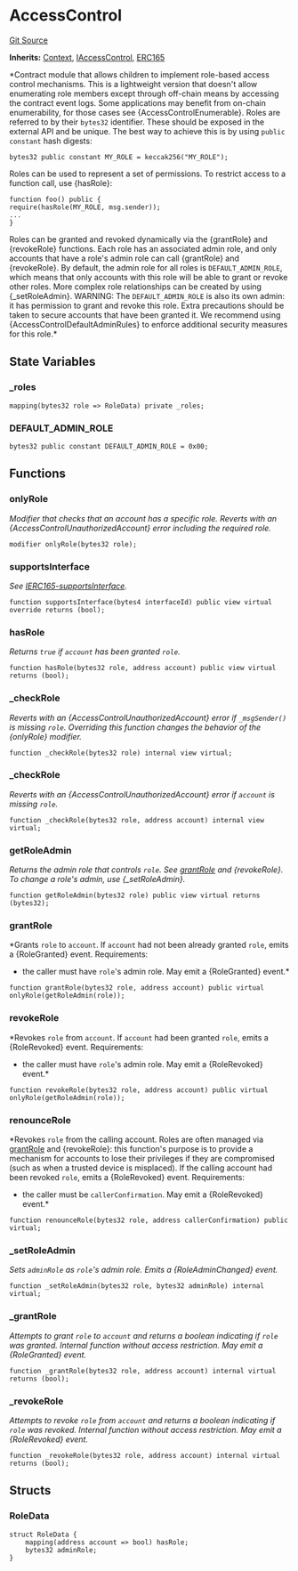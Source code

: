 # AccessControl
[Git Source](https://github.com//Team3dVidyaGames/Contracts/blob/3f338936af54058cad79e79f965686603f483c22/src/contracts/flattened/flattened_SplitterAccessControl.sol)

**Inherits:**
[Context](/src/contracts/flattened/flattened_SplitterAccessControl.sol/abstract.Context.md), [IAccessControl](/src/contracts/flattened/flattened_SplitterAccessControl.sol/interface.IAccessControl.md), [ERC165](/src/contracts/flattened/flattened_SplitterAccessControl.sol/abstract.ERC165.md)

*Contract module that allows children to implement role-based access
control mechanisms. This is a lightweight version that doesn't allow enumerating role
members except through off-chain means by accessing the contract event logs. Some
applications may benefit from on-chain enumerability, for those cases see
{AccessControlEnumerable}.
Roles are referred to by their `bytes32` identifier. These should be exposed
in the external API and be unique. The best way to achieve this is by
using `public constant` hash digests:
```solidity
bytes32 public constant MY_ROLE = keccak256("MY_ROLE");
```
Roles can be used to represent a set of permissions. To restrict access to a
function call, use {hasRole}:
```solidity
function foo() public {
require(hasRole(MY_ROLE, msg.sender));
...
}
```
Roles can be granted and revoked dynamically via the {grantRole} and
{revokeRole} functions. Each role has an associated admin role, and only
accounts that have a role's admin role can call {grantRole} and {revokeRole}.
By default, the admin role for all roles is `DEFAULT_ADMIN_ROLE`, which means
that only accounts with this role will be able to grant or revoke other
roles. More complex role relationships can be created by using
{_setRoleAdmin}.
WARNING: The `DEFAULT_ADMIN_ROLE` is also its own admin: it has permission to
grant and revoke this role. Extra precautions should be taken to secure
accounts that have been granted it. We recommend using {AccessControlDefaultAdminRules}
to enforce additional security measures for this role.*


## State Variables
### _roles

```solidity
mapping(bytes32 role => RoleData) private _roles;
```


### DEFAULT_ADMIN_ROLE

```solidity
bytes32 public constant DEFAULT_ADMIN_ROLE = 0x00;
```


## Functions
### onlyRole

*Modifier that checks that an account has a specific role. Reverts
with an {AccessControlUnauthorizedAccount} error including the required role.*


```solidity
modifier onlyRole(bytes32 role);
```

### supportsInterface

*See [IERC165-supportsInterface](/src/contracts/interfaces/IInventoryV1155.sol/interface.IInventoryV1155.md#supportsinterface).*


```solidity
function supportsInterface(bytes4 interfaceId) public view virtual override returns (bool);
```

### hasRole

*Returns `true` if `account` has been granted `role`.*


```solidity
function hasRole(bytes32 role, address account) public view virtual returns (bool);
```

### _checkRole

*Reverts with an {AccessControlUnauthorizedAccount} error if `_msgSender()`
is missing `role`. Overriding this function changes the behavior of the {onlyRole} modifier.*


```solidity
function _checkRole(bytes32 role) internal view virtual;
```

### _checkRole

*Reverts with an {AccessControlUnauthorizedAccount} error if `account`
is missing `role`.*


```solidity
function _checkRole(bytes32 role, address account) internal view virtual;
```

### getRoleAdmin

*Returns the admin role that controls `role`. See [grantRole](/src/contracts/flattened/flattened_SplitterAccessControl.sol/abstract.AccessControl.md#grantrole) and
{revokeRole}.
To change a role's admin, use {_setRoleAdmin}.*


```solidity
function getRoleAdmin(bytes32 role) public view virtual returns (bytes32);
```

### grantRole

*Grants `role` to `account`.
If `account` had not been already granted `role`, emits a {RoleGranted}
event.
Requirements:
- the caller must have ``role``'s admin role.
May emit a {RoleGranted} event.*


```solidity
function grantRole(bytes32 role, address account) public virtual onlyRole(getRoleAdmin(role));
```

### revokeRole

*Revokes `role` from `account`.
If `account` had been granted `role`, emits a {RoleRevoked} event.
Requirements:
- the caller must have ``role``'s admin role.
May emit a {RoleRevoked} event.*


```solidity
function revokeRole(bytes32 role, address account) public virtual onlyRole(getRoleAdmin(role));
```

### renounceRole

*Revokes `role` from the calling account.
Roles are often managed via [grantRole](/src/contracts/flattened/flattened_SplitterAccessControl.sol/abstract.AccessControl.md#grantrole) and {revokeRole}: this function's
purpose is to provide a mechanism for accounts to lose their privileges
if they are compromised (such as when a trusted device is misplaced).
If the calling account had been revoked `role`, emits a {RoleRevoked}
event.
Requirements:
- the caller must be `callerConfirmation`.
May emit a {RoleRevoked} event.*


```solidity
function renounceRole(bytes32 role, address callerConfirmation) public virtual;
```

### _setRoleAdmin

*Sets `adminRole` as ``role``'s admin role.
Emits a {RoleAdminChanged} event.*


```solidity
function _setRoleAdmin(bytes32 role, bytes32 adminRole) internal virtual;
```

### _grantRole

*Attempts to grant `role` to `account` and returns a boolean indicating if `role` was granted.
Internal function without access restriction.
May emit a {RoleGranted} event.*


```solidity
function _grantRole(bytes32 role, address account) internal virtual returns (bool);
```

### _revokeRole

*Attempts to revoke `role` from `account` and returns a boolean indicating if `role` was revoked.
Internal function without access restriction.
May emit a {RoleRevoked} event.*


```solidity
function _revokeRole(bytes32 role, address account) internal virtual returns (bool);
```

## Structs
### RoleData

```solidity
struct RoleData {
    mapping(address account => bool) hasRole;
    bytes32 adminRole;
}
```

